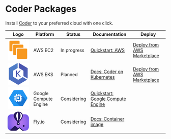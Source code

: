 # Coder Packages

Install [Coder](https://github.com/coder/coder) to your preferred cloud with one click.

| Logo                                       | Platform              | Status      | Documentation                                                                                                                          | Deploy                                             |
| ------------------------------------------ | --------------------- | ----------- | -------------------------------------------------------------------------------------------------------------------------------------- | -------------------------------------------------- |
| ![AWS EC2 Logo](./assets/ec2.svg)          | AWS EC2               | In progress | [Quickstart: AWS](https://coder.com/docs/v2/latest/quickstart/aws)                                                                     | [Deploy from AWS Marketplace](https://example.com) |
| ![AWS EKS Logo](./assets/eks.svg)          | AWS EKS               | Planned     | [Docs: Coder on Kubernetes](https://coder.com/docs/v2/latest/install/kubernetes)                                                       | [Deploy from AWS Marketplace](https://example.com) |
| ![Google Compute Engine](./assets/gce.svg) | Google Compute Engine | Considering | [Quickstart: Google Compute Engine](https://coder.com/docs/v2/latest/quickstart/google-cloud-platform)                                 |                                                    |
| ![Fly.io](./assets/fly.io.svg)             | Fly.io                | Considering | [Docs: Container image](https://coder.com/docs/v2/latest/install/docker#run-coder-with-access-url-and-external-postgresql-recommended) |                                                    |
